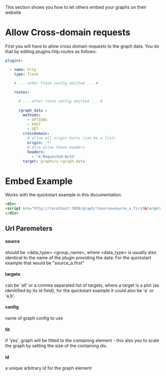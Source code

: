 This section shows you how to let others embed your graphs on their website

# Allow Cross-domain requests

First you will have to allow cross domain requests to the graph data. You do that by
editing plugins.http.routes as follows:

```yml
plugins:

  - name: http
    type: flask
    
    # ... other flask config omitted ... #

    routes:

      # ... other route config omitted ... #
      
      /graph_data :
        methods:
          - OPTIONS
          - POST
          - GET
        crossdomain:
          # allow all origin hosts (can be a list)
          origin: '*'
          # also allow these headers
          headers:
            - 'X-Requested-With'
        target: graphsrv->graph_data
```

# Embed Example

Works with the quickstart example in this documentation.

```html
<div>
<script src="http://localhost:7026/graph/?source=source_a.first&targets=all&config=multitarget&id=test"></script>
</div>
```

## Url Paremeters

#### source

should be <data_type>.<group_name>, where <data_type> is usually also identical to the name of the plugin providing the data. For the quickstart example that would be "source_a.first"

#### targets 

can be 'all' or a comma separated list of targets, where a target is a plot (as idenitified by its id field), for the quickstart example it could also be 'a' or 'a,b'.

#### config

name of graph config to use

#### fit 

if 'yes', graph will be fitted to the containing element - this also you to scale the graph by setting the size of the containing div.

#### id
 
a unique arbitrary id for the graph element
